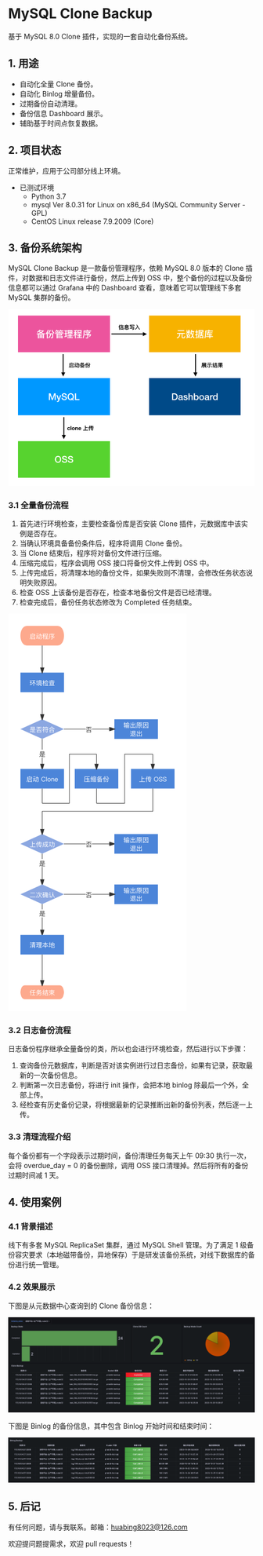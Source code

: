# MySQL Clone Backup

基于 MySQL 8.0 Clone 插件，实现的一套自动化备份系统。

## 1. 用途

* 自动化全量 Clone 备份。
* 自动化 Binlog 增量备份。
* 过期备份自动清理。
* 备份信息 Dashboard 展示。
* 辅助基于时间点恢复数据。

## 2. 项目状态

正常维护，应用于公司部分线上环境。

* 已测试环境
  * Python 3.7
  * mysql  Ver 8.0.31 for Linux on x86_64 (MySQL Community Server - GPL)
  * CentOS Linux release 7.9.2009 (Core)

## 3. 备份系统架构

MySQL Clone Backup 是一款备份管理程序，依赖 MySQL 8.0 版本的 Clone 插件，对数据和日志文件进行备份，然后上传到 OSS 中，整个备份的过程以及备份信息都可以通过 Grafana 中的 Dashboard 查看，意味着它可以管理线下多套 MySQL 集群的备份。

![架构图](https://github.com/COOH-791/mysql_clone_backup/blob/main/images/design.png)

### 3.1 全量备份流程

1. 首先进行环境检查，主要检查备份库是否安装 Clone 插件，元数据库中该实例是否存在。
2. 当确认环境具备备份条件后，程序将调用 Clone 备份。
3. 当 Clone 结束后，程序将对备份文件进行压缩。
4. 压缩完成后，程序会调用 OSS 接口将备份文件上传到 OSS 中。
5. 上传完成后，将清理本地的备份文件，如果失败则不清理，会修改任务状态说明失败原因。
6. 检查 OSS 上该备份是否存在，检查本地备份文件是否已经清理。
7. 检查完成后，备份任务状态修改为 Completed 任务结束。

![流程图](https://github.com/COOH-791/mysql_clone_backup/blob/main/images/chart.png)

### 3.2 日志备份流程

日志备份程序继承全量备份的类，所以也会进行环境检查，然后进行以下步骤：

1. 查询备份元数据库，判断是否对该实例进行过日志备份，如果有记录，获取最新的一次备份信息。
2. 判断第一次日志备份，将进行 init 操作，会把本地 binlog 除最后一个外，全部上传。
3. 经检查有历史备份记录，将根据最新的记录推断出新的备份列表，然后逐一上传。

### 3.3 清理流程介绍

每个备份都有一个字段表示过期时间，备份清理任务每天上午 09:30 执行一次，会将 overdue_day = 0 的备份删除，调用 OSS 接口清理掉。然后将所有的备份过期时间减 1 天。

## 4. 使用案例

### 4.1 背景描述

线下有多套 MySQL ReplicaSet 集群，通过 MySQL Shell 管理。为了满足 1 级备份容灾要求（本地磁带备份，异地保存）于是研发该备份系统，对线下数据库的备份进行统一管理。

### 4.2 效果展示

下图是从元数据中心查询到的 Clone 备份信息：

![ds_full](https://github.com/COOH-791/mysql_clone_backup/blob/main/images/ds_full.png)

下图是 Binlog 的备份信息，其中包含 Binlog 开始时间和结束时间：

![ds_bin](https://github.com/COOH-791/mysql_clone_backup/blob/main/images/ds_bin.png)

## 5. 后记

有任何问题，请与我联系。邮箱：[huabing8023@126.com](https://github.com/COOH-791/mysql_clone_backup/tree/main)

欢迎提问题提需求，欢迎 pull requests！



